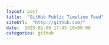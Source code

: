 ```yaml
---
layout: post
title:  "GitHub Public Timeline Feed"
siteUrl:  "http://github.com/"
date:  2025-02-09 17:45:18+00:00
categories: github
---
```

